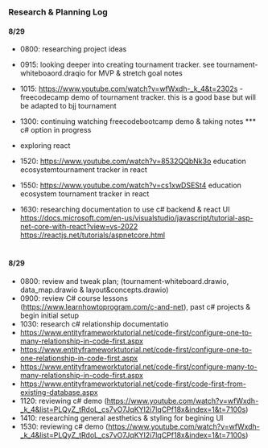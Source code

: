 ### Research & Planning Log
#### 8/29
* 0800: researching project ideas
* 0915: looking deeper into creating tournament tracker.  see tournament-whiteboaord.draqio for MVP & stretch goal notes
* 1015: https://www.youtube.com/watch?v=wfWxdh-_k_4&t=2302s - freecodecamp demo of tournament tracker. this is a good base but will be adapted to bjj tournament
* 1300: continuing watching freecodebootcamp demo & taking notes
*** c# option in progress

* exploring react
* 1520: https://www.youtube.com/watch?v=8532QQbNk3o  education ecosystemtournament tracker in react
* 1550: https://www.youtube.com/watch?v=cs1xwDSESt4  education ecosystem tournament tracker in react

* 1630: researching documentation to use c# backend & react UI
https://docs.microsoft.com/en-us/visualstudio/javascript/tutorial-asp-net-core-with-react?view=vs-2022
https://reactjs.net/tutorials/aspnetcore.html
#
#### 8/29
* 0800: review and tweak plan; (tournament-whiteboard.drawio, data_map.drawio & layout&concepts.drawio)
* 0900: review C# course lessons (https://www.learnhowtoprogram.com/c-and-net), past c# projects & begin initial setup
* 1030: research c# relationship documentatio
* https://www.entityframeworktutorial.net/code-first/configure-one-to-many-relationship-in-code-first.aspx
* https://www.entityframeworktutorial.net/code-first/configure-one-to-one-relationship-in-code-first.aspx
* https://www.entityframeworktutorial.net/code-first/configure-many-to-many-relationship-in-code-first.aspx
* https://www.entityframeworktutorial.net/code-first/code-first-from-existing-database.aspx
* 1120: reviewing c# demo (https://www.youtube.com/watch?v=wfWxdh-_k_4&list=PLQyZ_tRdoL_cs7vO7JqKYI2i7lqCPf18x&index=1&t=7100s)
* 1410: researching general aesthetics & styling for begining UI
* 1530: reviewing c# demo (https://www.youtube.com/watch?v=wfWxdh-_k_4&list=PLQyZ_tRdoL_cs7vO7JqKYI2i7lqCPf18x&index=1&t=7100s)